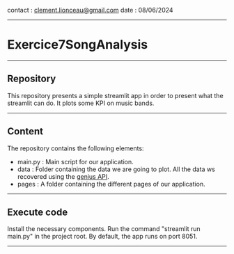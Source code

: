contact : clement.lionceau@gmail.com
date : 08/06/2024

---

# Exercice7SongAnalysis

---

## Repository

This repository presents a simple streamlit app in order to present what the streamlit can do. It plots some KPI on music bands.

---

## Content 

The repository contains the following elements:
- main.py : Main script for our application.
- data : Folder containing the data we are going to plot. All the data ws recovered using the [genius API](https://docs.genius.com/).
- pages : A folder containing the different pages of our application.

---

## Execute code

Install the necessary components.
Run the command "streamlit run main.py" in the project root. By default, the app runs on port 8051.

---